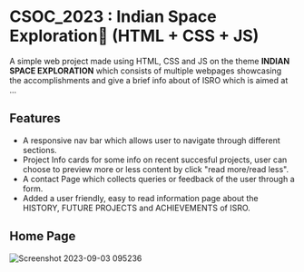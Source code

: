 # CSOC_2023 : Indian Space Exploration🚀 (HTML + CSS + JS)
A simple web project made using HTML, CSS and JS on the theme <b>INDIAN SPACE EXPLORATION</b> which consists of multiple webpages showcasing the accomplishments and give a brief info about of ISRO which is aimed at ...


## Features
<ul>
  <li>A responsive nav bar which allows user to navigate through different sections.</li>
  <li>Project Info cards for some info on recent succesful projects, user can choose to preview more or less content by click "read more/read less".</li>
  <li>A contact Page which collects queries or feedback of the user through a form.</li>
  <li>Added a user friendly, easy to read information page about the HISTORY, FUTURE PROJECTS and ACHIEVEMENTS of ISRO.</li>
</ul>

## Home Page
![Screenshot 2023-09-03 095236](https://github.com/MarsalS1050/CSOC_2023/assets/143715510/e5415ae6-5945-41de-9778-b682e10db2c6)
